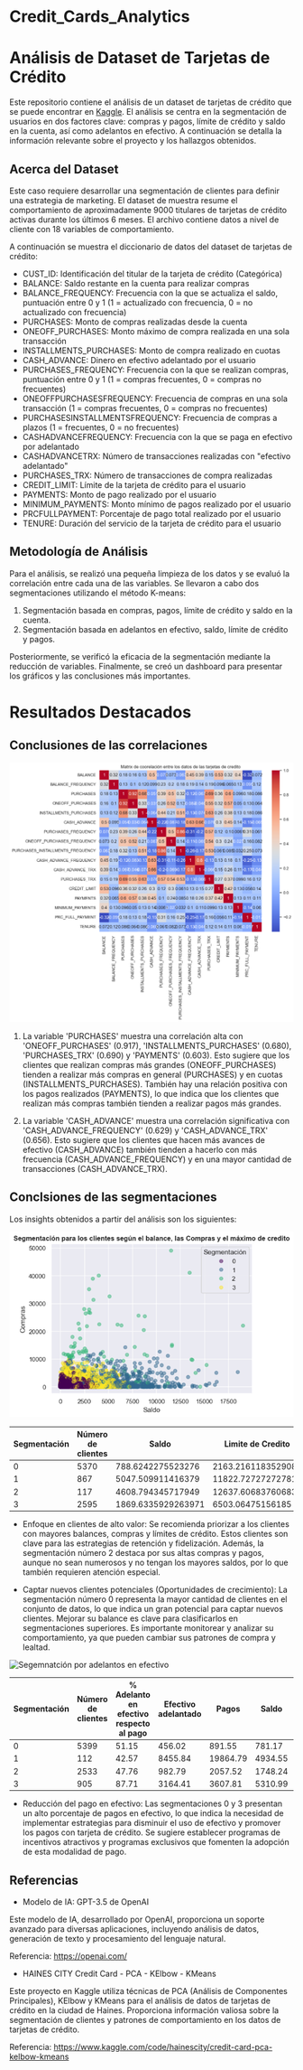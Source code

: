 # Credit_Cards_Analytics

# Análisis de Dataset de Tarjetas de Crédito

Este repositorio contiene el análisis de un dataset de tarjetas de crédito que se puede encontrar en [Kaggle](https://www.kaggle.com/datasets/arjunbhasin2013/ccdata). El análisis se centra en la segmentación de usuarios en dos factores clave: compras y pagos, límite de crédito y saldo en la cuenta, así como adelantos en efectivo. A continuación se detalla la información relevante sobre el proyecto y los hallazgos obtenidos.

## Acerca del Dataset

Este caso requiere desarrollar una segmentación de clientes para definir una estrategia de marketing. El dataset de muestra resume el comportamiento de aproximadamente 9000 titulares de tarjetas de crédito activas durante los últimos 6 meses. El archivo contiene datos a nivel de cliente con 18 variables de comportamiento.

A continuación se muestra el diccionario de datos del dataset de tarjetas de crédito:

- CUST_ID: Identificación del titular de la tarjeta de crédito (Categórica)
- BALANCE: Saldo restante en la cuenta para realizar compras
- BALANCE_FREQUENCY: Frecuencia con la que se actualiza el saldo, puntuación entre 0 y 1 (1 = actualizado con frecuencia, 0 = no actualizado con frecuencia)
- PURCHASES: Monto de compras realizadas desde la cuenta
- ONEOFF_PURCHASES: Monto máximo de compra realizada en una sola transacción
- INSTALLMENTS_PURCHASES: Monto de compra realizado en cuotas
- CASH_ADVANCE: Dinero en efectivo adelantado por el usuario
- PURCHASES_FREQUENCY: Frecuencia con la que se realizan compras, puntuación entre 0 y 1 (1 = compras frecuentes, 0 = compras no frecuentes)
- ONEOFFPURCHASESFREQUENCY: Frecuencia de compras en una sola transacción (1 = compras frecuentes, 0 = compras no frecuentes)
- PURCHASESINSTALLMENTSFREQUENCY: Frecuencia de compras a plazos (1 = frecuentes, 0 = no frecuentes)
- CASHADVANCEFREQUENCY: Frecuencia con la que se paga en efectivo por adelantado
- CASHADVANCETRX: Número de transacciones realizadas con "efectivo adelantado"
- PURCHASES_TRX: Número de transacciones de compra realizadas
- CREDIT_LIMIT: Límite de la tarjeta de crédito para el usuario
- PAYMENTS: Monto de pago realizado por el usuario
- MINIMUM_PAYMENTS: Monto mínimo de pagos realizado por el usuario
- PRCFULLPAYMENT: Porcentaje de pago total realizado por el usuario
- TENURE: Duración del servicio de la tarjeta de crédito para el usuario

## Metodología de Análisis

Para el análisis, se realizó una pequeña limpieza de los datos y se evaluó la correlación entre cada una de las variables. Se llevaron a cabo dos segmentaciones utilizando el método K-means:

1. Segmentación basada en compras, pagos, límite de crédito y saldo en la cuenta.
2. Segmentación basada en adelantos en efectivo, saldo, límite de crédito y pagos.

Posteriormente, se verificó la eficacia de la segmentación mediante la reducción de variables. Finalmente, se creó un dashboard para presentar los gráficos y las conclusiones más importantes.

# Resultados Destacados

## Conclusiones de las correlaciones

![Correlaciones del Dataframe](Documentos_Dashboard\Correlacion.png)


1. La variable 'PURCHASES' muestra una correlación alta con 'ONEOFF_PURCHASES' (0.917), 'INSTALLMENTS_PURCHASES' (0.680), 'PURCHASES_TRX' (0.690) y 'PAYMENTS' (0.603). Esto sugiere que los clientes que realizan compras más grandes (ONEOFF_PURCHASES) tienden a realizar más compras en general (PURCHASES) y en cuotas (INSTALLMENTS_PURCHASES). También hay una relación positiva con los pagos realizados (PAYMENTS), lo que indica que los clientes que realizan más compras también tienden a realizar pagos más grandes.

2. La variable 'CASH_ADVANCE' muestra una correlación significativa con 'CASH_ADVANCE_FREQUENCY' (0.629) y 'CASH_ADVANCE_TRX' (0.656). Esto sugiere que los clientes que hacen más avances de efectivo (CASH_ADVANCE) también tienden a hacerlo con más frecuencia (CASH_ADVANCE_FREQUENCY) y en una mayor cantidad de transacciones (CASH_ADVANCE_TRX).


## Conclsiones de las segmentaciones

Los insights obtenidos a partir del análisis son los siguientes:

![Segmentación de clientes por compras y saldo](Documentos_Dashboard\Segmentación%20para%20los%20clientes%20según%20el%20balance,%20las%20Compras%20y%20el%20máximo%20de%20credito.png)

| Segmentación | Número de clientes | Saldo              | Limite de Credito    | Pagos              | Compras            |
|--------------|--------------------|--------------------|----------------------|--------------------|--------------------|
| 0            | 5370               | 788.6242275523276  | 2163.2161183529083   | 867.0746977486033  | 490.6225288640584  |
| 1            | 867                | 5047.509911416379  | 11822.72727272781   | 3666.0816629665514 | 1954.1553402537484 |
| 2            | 117                | 4608.794345717949  | 12637.606837606836  | 19254.744854358978 | 10800.515811965815 |
| 3            | 2595               | 1869.6335929263971 | 6503.06475156185    | 2090.2271132728324 | 1304.8659922928705 |


- Enfoque en clientes de alto valor: Se recomienda priorizar a los clientes con mayores balances, compras y límites de crédito. Estos clientes son clave para las estrategias de retención y fidelización. Además, la segmentación número 2 destaca por sus altas compras y pagos, aunque no sean numerosos y no tengan los mayores saldos, por lo que también requieren atención especial.




- Captar nuevos clientes potenciales (Oportunidades de crecimiento): La segmentación número 0 representa la mayor cantidad de clientes en el conjunto de datos, lo que indica un gran potencial para captar nuevos clientes. Mejorar su balance es clave para clasificarlos en segmentaciones superiores. Es importante monitorear y analizar su comportamiento, ya que pueden cambiar sus patrones de compra y lealtad.
  
![Segemnatción por adelantos en efectivo](Documentos_Dashboard\Segmentación%20por%20avances%20en%20efectivo.png)

| Segmentación | Número de clientes | % Adelanto en efectivo respecto al pago | Efectivo adelantado | Pagos              | Saldo              | Limite de Credito   |
|--------------|--------------------|---------------------------------------|---------------------|--------------------|--------------------|---------------------|
| 0            | 5399               | 51.15                     | 456.02  | 891.55 | 781.17 | 2170.95  |
| 1            | 112                | 42.57                   | 8455.84  | 19864.79 | 4934.55  | 12486.16 |
| 2            | 2533               | 47.76                      | 982.79   | 2057.52  | 1748.24 | 6635.93   |
| 3            | 905                | 87.71                      | 3164.41  | 3607.81  | 5310.99  | 11387.85  |

- Reducción del pago en efectivo: Las segmentaciones 0 y 3 presentan un alto porcentaje de pagos en efectivo, lo que indica la necesidad de implementar estrategias para disminuir el uso de efectivo y promover los pagos con tarjeta de crédito. Se sugiere establecer programas de incentivos atractivos y programas exclusivos que fomenten la adopción de esta modalidad de pago.

## Referencias

- Modelo de IA: GPT-3.5 de OpenAI


Este modelo de IA, desarrollado por OpenAI, proporciona un soporte avanzado para diversas aplicaciones, incluyendo análisis de datos, generación de texto y procesamiento del lenguaje natural.

Referencia: https://openai.com/

- HAINES CITY Credit Card - PCA - KElbow - KMeans

Este proyecto en Kaggle utiliza técnicas de PCA (Análisis de Componentes Principales), KElbow y KMeans para el análisis de datos de tarjetas de crédito en la ciudad de Haines. Proporciona información valiosa sobre la segmentación de clientes y patrones de comportamiento en los datos de tarjetas de crédito.

Referencia: https://www.kaggle.com/code/hainescity/credit-card-pca-kelbow-kmeans

